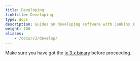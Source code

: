 ```yaml
---
title: Developing
linktitle: Developing
type: docs
description: Guides on developing software with Jenkins X
weight: 100
aliases: 
    - /docs/v3/develop/
---
```


Make sure you have got the [jx 3.x binary](/docs/v3/guides/jx3/) before proceeding.

